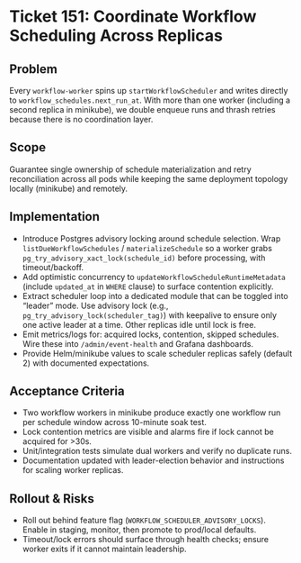 # Ticket 151: Coordinate Workflow Scheduling Across Replicas

## Problem
Every `workflow-worker` spins up `startWorkflowScheduler` and writes directly to `workflow_schedules.next_run_at`. With more than one worker (including a second replica in minikube), we double enqueue runs and thrash retries because there is no coordination layer.

## Scope
Guarantee single ownership of schedule materialization and retry reconciliation across all pods while keeping the same deployment topology locally (minikube) and remotely.

## Implementation
- Introduce Postgres advisory locking around schedule selection. Wrap `listDueWorkflowSchedules` / `materializeSchedule` so a worker grabs `pg_try_advisory_xact_lock(schedule_id)` before processing, with timeout/backoff.
- Add optimistic concurrency to `updateWorkflowScheduleRuntimeMetadata` (include `updated_at` in `WHERE` clause) to surface contention explicitly.
- Extract scheduler loop into a dedicated module that can be toggled into “leader” mode. Use advisory lock (e.g., `pg_try_advisory_lock(scheduler_tag)`) with keepalive to ensure only one active leader at a time. Other replicas idle until lock is free.
- Emit metrics/logs for: acquired locks, contention, skipped schedules. Wire these into `/admin/event-health` and Grafana dashboards.
- Provide Helm/minikube values to scale scheduler replicas safely (default 2) with documented expectations.

## Acceptance Criteria
- Two workflow workers in minikube produce exactly one workflow run per schedule window across 10-minute soak test.
- Lock contention metrics are visible and alarms fire if lock cannot be acquired for >30s.
- Unit/integration tests simulate dual workers and verify no duplicate runs.
- Documentation updated with leader-election behavior and instructions for scaling worker replicas.

## Rollout & Risks
- Roll out behind feature flag (`WORKFLOW_SCHEDULER_ADVISORY_LOCKS`). Enable in staging, monitor, then promote to prod/local defaults.
- Timeout/lock errors should surface through health checks; ensure worker exits if it cannot maintain leadership.
